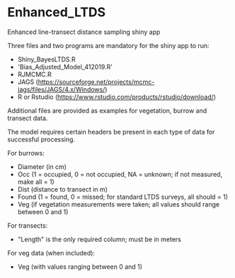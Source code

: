 # Enhanced_LTDS
Enhanced line-transect distance sampling shiny app 

Three files and two programs are mandatory for the shiny app to run:
  - Shiny_BayesLTDS.R
  - 'Bias_Adjusted_Model_412019.R' 
  - RJMCMC.R 
  - JAGS (https://sourceforge.net/projects/mcmc-jags/files/JAGS/4.x/Windows/)
  - R or Rstudio (https://www.rstudio.com/products/rstudio/download/) 
  
 Additional files are provided as examples for vegetation, burrow and transect data. 
 
 The model requires certain headers be present in each type of data for successful processing.
 
 For burrows:
 - Diameter (in cm)
 - Occ (1 = occupied, 0 = not occupied, NA = unknown; if not measured, make all = 1)
 - Dist	(distance to transect in m)
 - Found (1 = found, 0 = missed; for standard LTDS surveys, all should = 1)
 - Veg (if vegetation measurements were taken; all values should range between 0 and 1)
 
 For transects: 
  - "Length" is the only required column; must be in meters 
  
 For veg data (when included):
  - Veg (with values ranging between 0 and 1)
  
  

